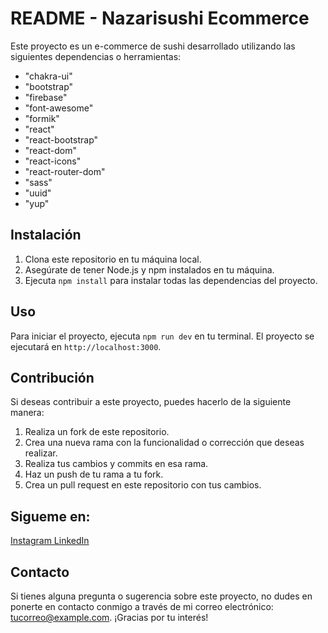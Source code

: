 # README - Nazarisushi Ecommerce 

Este proyecto es un e-commerce de sushi desarrollado utilizando las siguientes dependencias o herramientas:

- "chakra-ui"
- "bootstrap"
- "firebase"
- "font-awesome"
- "formik"
- "react"
- "react-bootstrap"
- "react-dom"
- "react-icons"
- "react-router-dom"
- "sass"
- "uuid"
- "yup"

## Instalación

1. Clona este repositorio en tu máquina local.
2. Asegúrate de tener Node.js y npm instalados en tu máquina.
3. Ejecuta `npm install` para instalar todas las dependencias del proyecto.

## Uso

Para iniciar el proyecto, ejecuta `npm run dev` en tu terminal. El proyecto se ejecutará en `http://localhost:3000`.

## Contribución

Si deseas contribuir a este proyecto, puedes hacerlo de la siguiente manera:

1. Realiza un fork de este repositorio.
2. Crea una nueva rama con la funcionalidad o corrección que deseas realizar.
3. Realiza tus cambios y commits en esa rama.
4. Haz un push de tu rama a tu fork.
5. Crea un pull request en este repositorio con tus cambios.

## Sigueme en: 

[Instagram
](https://www.instagram.com/nazariegode/)
[LinkedIn](https://www.linkedin.com/in/nazariego/)


## Contacto

Si tienes alguna pregunta o sugerencia sobre este proyecto, no dudes en ponerte en contacto conmigo a través de mi correo electrónico: [tucorreo@example.com](mailto:dnazariego@gmail.com). 
¡Gracias por tu interés!
